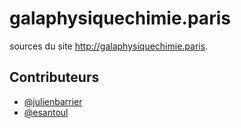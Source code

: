 # galaphysiquechimie.paris

sources du site http://galaphysiquechimie.paris.

## Contributeurs

* [@julienbarrier](https://github.com/julienbarrier)
* [@esantoul](https://github.com/esantoul)
